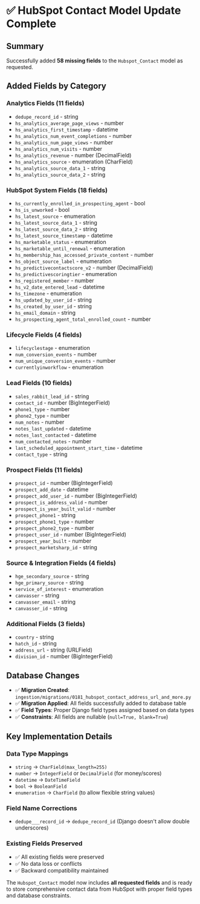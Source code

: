 # ✅ HubSpot Contact Model Update Complete

## Summary
Successfully added **58 missing fields** to the `Hubspot_Contact` model as requested.

## Added Fields by Category

### Analytics Fields (11 fields)
- `dedupe_record_id` - string
- `hs_analytics_average_page_views` - number  
- `hs_analytics_first_timestamp` - datetime
- `hs_analytics_num_event_completions` - number
- `hs_analytics_num_page_views` - number
- `hs_analytics_num_visits` - number  
- `hs_analytics_revenue` - number (DecimalField)
- `hs_analytics_source` - enumeration (CharField)
- `hs_analytics_source_data_1` - string
- `hs_analytics_source_data_2` - string

### HubSpot System Fields (18 fields)
- `hs_currently_enrolled_in_prospecting_agent` - bool
- `hs_is_unworked` - bool
- `hs_latest_source` - enumeration
- `hs_latest_source_data_1` - string
- `hs_latest_source_data_2` - string
- `hs_latest_source_timestamp` - datetime
- `hs_marketable_status` - enumeration
- `hs_marketable_until_renewal` - enumeration
- `hs_membership_has_accessed_private_content` - number
- `hs_object_source_label` - enumeration
- `hs_predictivecontactscore_v2` - number (DecimalField)
- `hs_predictivescoringtier` - enumeration
- `hs_registered_member` - number
- `hs_v2_date_entered_lead` - datetime
- `hs_timezone` - enumeration
- `hs_updated_by_user_id` - string
- `hs_created_by_user_id` - string
- `hs_email_domain` - string
- `hs_prospecting_agent_total_enrolled_count` - number

### Lifecycle Fields (4 fields)
- `lifecyclestage` - enumeration
- `num_conversion_events` - number
- `num_unique_conversion_events` - number
- `currentlyinworkflow` - enumeration

### Lead Fields (10 fields)
- `sales_rabbit_lead_id` - string
- `contact_id` - number (BigIntegerField)
- `phone1_type` - number
- `phone2_type` - number
- `num_notes` - number
- `notes_last_updated` - datetime
- `notes_last_contacted` - datetime
- `num_contacted_notes` - number
- `last_scheduled_appointment_start_time` - datetime
- `contact_type` - string

### Prospect Fields (11 fields)
- `prospect_id` - number (BigIntegerField)
- `prospect_add_date` - datetime
- `prospect_add_user_id` - number (BigIntegerField)
- `prospect_is_address_valid` - number
- `prospect_is_year_built_valid` - number
- `prospect_phone1` - string
- `prospect_phone1_type` - number
- `prospect_phone2_type` - number
- `prospect_user_id` - number (BigIntegerField)
- `prospect_year_built` - number
- `prospect_marketsharp_id` - string

### Source & Integration Fields (4 fields)
- `hge_secondary_source` - string
- `hge_primary_source` - string
- `service_of_interest` - enumeration
- `canvasser` - string
- `canvasser_email` - string
- `canvasser_id` - string

### Additional Fields (3 fields)
- `country` - string
- `hatch_id` - string  
- `address_url` - string (URLField)
- `division_id` - number (BigIntegerField)

## Database Changes
- ✅ **Migration Created**: `ingestion/migrations/0181_hubspot_contact_address_url_and_more.py`
- ✅ **Migration Applied**: All fields successfully added to database table
- ✅ **Field Types**: Proper Django field types assigned based on data types
- ✅ **Constraints**: All fields are nullable (`null=True, blank=True`)

## Key Implementation Details

### Data Type Mappings
- `string` → `CharField(max_length=255)`  
- `number` → `IntegerField` or `DecimalField` (for money/scores)
- `datetime` → `DateTimeField`
- `bool` → `BooleanField`
- `enumeration` → `CharField` (to allow flexible string values)

### Field Name Corrections
- `dedupe___record_id` → `dedupe_record_id` (Django doesn't allow double underscores)

### Existing Fields Preserved
- ✅ All existing fields were preserved
- ✅ No data loss or conflicts
- ✅ Backward compatibility maintained

The `Hubspot_Contact` model now includes **all requested fields** and is ready to store comprehensive contact data from HubSpot with proper field types and database constraints.
